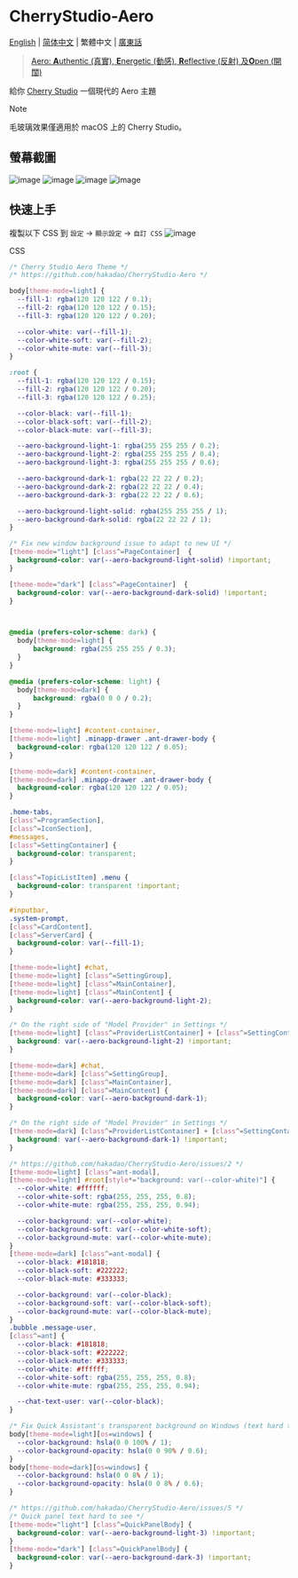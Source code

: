 # CherryStudio-Aero

[English](README.md) | [简体中文](README-cmn_CN.md) | 繁體中文 | [廣東話](README-jyut.md)

> [Aero: **A**uthentic (真實), **E**nergetic (動感), **R**eflective (反射) 及**O**pen (開闊)](https://en.wikipedia.org/wiki/Windows_Aero)

給你 [Cherry Studio](https://github.com/CherryHQ/cherry-studio) 一個現代的 Aero 主題

> [!NOTE]
> 毛玻璃效果僅適用於 macOS 上的 Cherry Studio。

## 螢幕截圖

![image](https://github.com/user-attachments/assets/f1b45077-49e7-4c04-8c5f-b5099d1020aa)
![image](https://github.com/user-attachments/assets/a1203c88-9efa-489b-b3e7-a5f41961fd9e)
![image](https://github.com/user-attachments/assets/86315ef8-9bdc-4525-a4cb-b143f8608414)
![image](https://github.com/user-attachments/assets/76d6ffdd-a6be-4694-98b8-69a788208b80)

## 快速上手

複製以下 CSS 到 `設定` -> `顯示設定` -> `自訂 CSS`
![image](https://github.com/user-attachments/assets/a8e595fb-d093-4972-b439-6dfb9029c9ae)

CSS

```css
/* Cherry Studio Aero Theme */
/* https://github.com/hakadao/CherryStudio-Aero */

body[theme-mode=light] {
  --fill-1: rgba(120 120 122 / 0.1);
  --fill-2: rgba(120 120 122 / 0.15);
  --fill-3: rgba(120 120 122 / 0.20);

  --color-white: var(--fill-1);
  --color-white-soft: var(--fill-2);
  --color-white-mute: var(--fill-3);
}

:root {
  --fill-1: rgba(120 120 122 / 0.15);
  --fill-2: rgba(120 120 122 / 0.20);
  --fill-3: rgba(120 120 122 / 0.25);

  --color-black: var(--fill-1);
  --color-black-soft: var(--fill-2);
  --color-black-mute: var(--fill-3);

  --aero-background-light-1: rgba(255 255 255 / 0.2);
  --aero-background-light-2: rgba(255 255 255 / 0.4);
  --aero-background-light-3: rgba(255 255 255 / 0.6);

  --aero-background-dark-1: rgba(22 22 22 / 0.2);
  --aero-background-dark-2: rgba(22 22 22 / 0.4);
  --aero-background-dark-3: rgba(22 22 22 / 0.6);

  --aero-background-light-solid: rgba(255 255 255 / 1);
  --aero-background-dark-solid: rgba(22 22 22 / 1);
}

/* Fix new window background issue to adapt to new UI */
[theme-mode="light"] [class^=PageContainer]  {
  background-color: var(--aero-background-light-solid) !important;
}

[theme-mode="dark"] [class^=PageContainer]  {
  background-color: var(--aero-background-dark-solid) !important;
}



@media (prefers-color-scheme: dark) {
  body[theme-mode=light] {
      background: rgba(255 255 255 / 0.3);
  }
}

@media (prefers-color-scheme: light) {
  body[theme-mode=dark] {
      background: rgba(0 0 0 / 0.2);
  }
}

[theme-mode=light] #content-container,
[theme-mode=light] .minapp-drawer .ant-drawer-body {
  background-color: rgba(120 120 122 / 0.05);
}

[theme-mode=dark] #content-container,
[theme-mode=dark] .minapp-drawer .ant-drawer-body {
  background-color: rgba(120 120 122 / 0.05);
}

.home-tabs,
[class^=ProgramSection],
[class^=IconSection],
#messages, 
[class^=SettingContainer] {
  background-color: transparent;
}

[class^=TopicListItem] .menu {
  background-color: transparent !important;
}

#inputbar,
.system-prompt,
[class^=CardContent],
[class^=ServerCard] {
  background-color: var(--fill-1);
}

[theme-mode=light] #chat,
[theme-mode=light] [class^=SettingGroup],
[theme-mode=light] [class^=MainContainer],
[theme-mode=light] [class^=MainContent] {
  background-color: var(--aero-background-light-2);
}

/* On the right side of "Model Provider" in Settings */
[theme-mode=light] [class^=ProviderListContainer] + [class^=SettingContainer] {
  background: var(--aero-background-light-2) !important;
}

[theme-mode=dark] #chat,
[theme-mode=dark] [class^=SettingGroup],
[theme-mode=dark] [class^=MainContainer],
[theme-mode=dark] [class^=MainContent] {
  background-color: var(--aero-background-dark-1);
}

/* On the right side of "Model Provider" in Settings */
[theme-mode=dark] [class^=ProviderListContainer] + [class^=SettingContainer] {
  background: var(--aero-background-dark-1) !important;
}

/* https://github.com/hakadao/CherryStudio-Aero/issues/2 */
[theme-mode=light] [class^=ant-modal],
[theme-mode=light] #root[style*="background: var(--color-white)"] {
  --color-white: #ffffff;
  --color-white-soft: rgba(255, 255, 255, 0.8);
  --color-white-mute: rgba(255, 255, 255, 0.94);

  --color-background: var(--color-white);
  --color-background-soft: var(--color-white-soft);
  --color-background-mute: var(--color-white-mute);
}
[theme-mode=dark] [class^=ant-modal] {
  --color-black: #181818;
  --color-black-soft: #222222;
  --color-black-mute: #333333;

  --color-background: var(--color-black);
  --color-background-soft: var(--color-black-soft);
  --color-background-mute: var(--color-black-mute);
}
.bubble .message-user,
[class^=ant] {
  --color-black: #181818;
  --color-black-soft: #222222;
  --color-black-mute: #333333;
  --color-white: #ffffff;
  --color-white-soft: rgba(255, 255, 255, 0.8);
  --color-white-mute: rgba(255, 255, 255, 0.94);

  --chat-text-user: var(--color-black);
}

/* Fix Quick Assistant's transparent background on Windows (text hard to see) */
body[theme-mode=light][os=windows] {
  --color-background: hsla(0 0 100% / 1);
  --color-background-opacity: hsla(0 0 90% / 0.6);
}
body[theme-mode=dark][os=windows] {
  --color-background: hsla(0 0 8% / 1);
  --color-background-opacity: hsla(0 0 8% / 0.6);
}

/* https://github.com/hakadao/CherryStudio-Aero/issues/5 */
/* Quick panel text hard to see */
[theme-mode="light"] [class^=QuickPanelBody] {
  background-color: var(--aero-background-light-3) !important;
}
[theme-mode="dark"] [class^=QuickPanelBody] {
  background-color: var(--aero-background-dark-3) !important;
}
```
